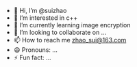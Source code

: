 - 👋 Hi, I’m @suizhao
- 👀 I’m interested in c++
- 🌱 I’m currently learning image encryption
- 💞️ I’m looking to collaborate on ...
- 📫 How to reach me zhao_sui@163.com
- 😄 Pronouns: ...
- ⚡ Fun fact: ...

<!---
suizhao/suizhao is a ✨ special ✨ repository because its `README.md` (this file) appears on your GitHub profile.
You can click the Preview link to take a look at your changes.
--->
